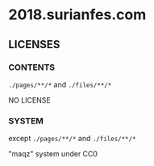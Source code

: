 # 2018.surianfes.com

## LICENSES

### CONTENTS

`./pages/**/*` and `./files/**/*`

NO LICENSE

### SYSTEM

except `./pages/**/*` and `./files/**/*`

"maqz" system under CC0